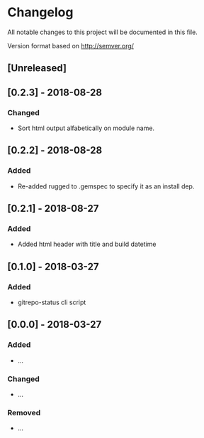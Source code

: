 # Changelog
All notable changes to this project will be documented in this file.

Version format based on http://semver.org/

## [Unreleased]

## [0.2.3] - 2018-08-28
### Changed
- Sort html output alfabetically on module name.

## [0.2.2] - 2018-08-28
### Added
- Re-added rugged to .gemspec to specify it as an install dep.

## [0.2.1] - 2018-08-27
### Added
- Added  html header with title and build datetime

## [0.1.0] - 2018-03-27
### Added
- gitrepo-status cli script

## [0.0.0] - 2018-03-27
### Added
- ...

### Changed
- ...

### Removed
- ...
